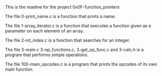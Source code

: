 This is the readme for the project 0x0F-function_pointers

The file 0-print_name.c is a function that prints a name.

The file 1-array_iterator.c is a function that executes a function given as a parameter on each element of an array.

The file 2-int_index.c is a function that searches for an integer.

The file 3-main.c 3-op_functions.c, 3-get_op_func.c and 3-calc.h is a program that performs simple operations.

The file 100-main_opcodes.c is a program that prints the opcodes of its own main function.


